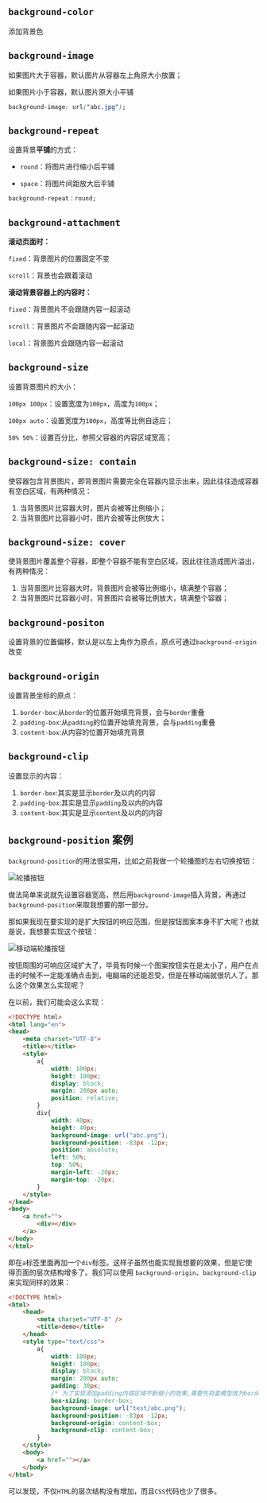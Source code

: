 ## `background-color`

添加背景色



## `background-image`

如果图片大于容器，默认图片从容器左上角原大小放置；

如果图片小于容器，默认图片原大小平铺

```css
background-image: url("abc.jpg");
```



## `background-repeat`

设置背景**平铺**的方式：

- `round`：将图片进行缩小后平铺

- `space`：将图片间距放大后平铺

```css
background-repeat：round;
```

## `background-attachment`

**滚动页面时：**

`fixed`：背景图片的位置固定不变

`scroll`：背景也会跟着滚动

**滚动背景容器上的内容时：**

`fixed`：背景图片不会跟随内容一起滚动

`scroll`：背景图片不会跟随内容一起滚动

`local`：背景图片会跟随内容一起滚动



## `background-size`

设置背景图片的大小：

`100px 100px`：设置宽度为`100px`，高度为`100px`；

`100px auto`：设置宽度为`100px`，高度等比例自适应；

`50% 50%`：设置百分比，参照父容器的内容区域宽高；



## `background-size: contain`

使容器包含背景图片，即背景图片需要完全在容器内显示出来，因此往往造成容器有空白区域，有两种情况：

1. 当背景图片比容器大时，图片会被等比例缩小；
2. 当背景图片比容器小时，图片会被等比例放大；



## `background-size: cover`

使背景图片覆盖整个容器，即整个容器不能有空白区域，因此往往造成图片溢出，有两种情况：

1. 当背景图片比容器大时，背景图片会被等比例缩小，填满整个容器；
2. 当背景图片比容器小时，背景图片会被等比例放大，填满整个容器；



## `background-positon`

设置背景的位置偏移，默认是以左上角作为原点，原点可通过`background-origin`改变



## `background-origin`

设置背景坐标的原点：

1. `border-box`:从`border`的位置开始填充背景，会与`border`重叠
2. `padding-box`:从`padding`的位置开始填充背景，会与`padding`重叠
3. `content-box`:从内容的位置开始填充背景



## `background-clip`

设置显示的内容：

1. `border-box`:其实是显示`border`及以内的内容
2. `padding-box`:其实是显示`padding`及以内的内容
3. `content-box`:其实是显示`content`及以内的内容



## `background-position` 案例

`background-position`的用法很实用，比如之前我做一个轮播图的左右切换按钮：

![轮播按钮](https://gitee.com/ljf52007/note/raw/master/images/HTML5+CSS3/%E8%BD%AE%E6%92%AD%E6%8C%89%E9%92%AE.png)

做法简单来说就先设置容器宽高，然后用`background-image`插入背景，再通过`background-position`来取我想要的那一部分。

那如果我现在要实现的是扩大按钮的响应范围，但是按钮图案本身不扩大呢？也就是说，我想要实现这个按钮：

![移动端轮播按钮](https://gitee.com/ljf52007/note/raw/master/images/HTML5+CSS3/%E7%A7%BB%E5%8A%A8%E7%AB%AF%E8%BD%AE%E6%92%AD%E6%8C%89%E9%92%AE.png)

按钮周围的可响应区域扩大了，毕竟有时候一个图案按钮实在是太小了，用户在点击的时候不一定能准确点击到，电脑端的还能忍受，但是在移动端就很坑人了。那么这个效果怎么实现呢？

在以前，我们可能会这么实现：

```html
<!DOCTYPE html>
<html lang="en">
<head>
    <meta charset="UTF-8">
    <title></title>
    <style>
		a{
			width: 100px;
			height: 100px;
			display: block;
			margin: 200px auto;
			position: relative;
		}
		div{
			width: 40px;
			height: 40px;
			background-image: url("abc.png");
			background-position: -83px -12px;
			position: absolute;
			left: 50%;
			top: 50%;
			margin-left: -20px;
			margin-top: -20px;
		}
    </style>
</head>
<body>
	<a href="">
		<div></div>
	</a>
</body>
</html>
```

即在`a`标签里面再加一个`div`标签。这样子虽然也能实现我想要的效果，但是它使得页面的层次结构增多了。我们可以使用 `background-origin`、`background-clip` 来实现同样的效果：

```html
<!DOCTYPE html>
<html>
	<head>
		<meta charset="UTF-8" />
		<title>demo</title>
	</head>
	<style type="text/css">
		a{
			width: 100px;
			height: 100px;
			display: block;
			margin: 200px auto;
			padding: 30px;
			/* 为了实现添加padding内容区域不断缩小的效果,需要先将盒模型改为border-box */
			box-sizing: border-box;
			background-image: url("test/abc.png");
			background-position: -83px -12px;
			background-origin: content-box;
			background-clip: content-box;
		}
	</style>
	<body>
		<a href=""></a>
	</body>
</html>
```

可以发现，不仅`HTML`的层次结构没有增加，而且`CSS`代码也少了很多。